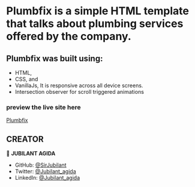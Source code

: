 # Plumbfix is a simple HTML template that talks about plumbing services offered by the company.

## Plumbfix was built using:
 - HTML, 
 - CSS, and 
 - VanillaJs, It is responsive across all device screens.
 - Intersection observer for scroll triggered animations

### preview the live site here
[Plumbfix](https://plumbfix-plumbing-service.vercel.app)

## CREATOR ##

👤 **JUBILANT AGIDA**

- GitHub: [@SirJubilant](https://github.com/SirJubilant)
- Twitter: [@Jubilant_agida](https://twitter.com/jubilant_agida)
- LinkedIn: [@Jubilant_agida](https://linkedin.com/in/jub33)